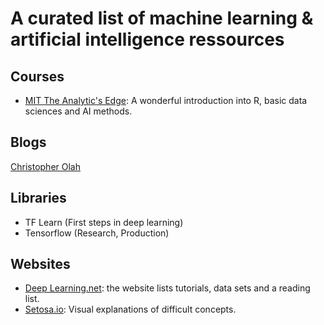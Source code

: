 # A curated list of machine learning & artificial intelligence ressources

## Courses
* [MIT The Analytic's Edge](https://www.edx.org/course/analytics-edge-mitx-15-071x-3): A wonderful introduction into R, basic data sciences and AI methods.


## Blogs
[Christopher Olah](http://colah.github.io/)


## Libraries
* TF Learn (First steps in deep learning)
* Tensorflow (Research, Production)


## Websites
* [Deep Learning.net](http://deeplearning.net/): the website lists tutorials, data sets and a reading list.
* [Setosa.io](http://setosa.io/ev/): Visual explanations of difficult concepts.
